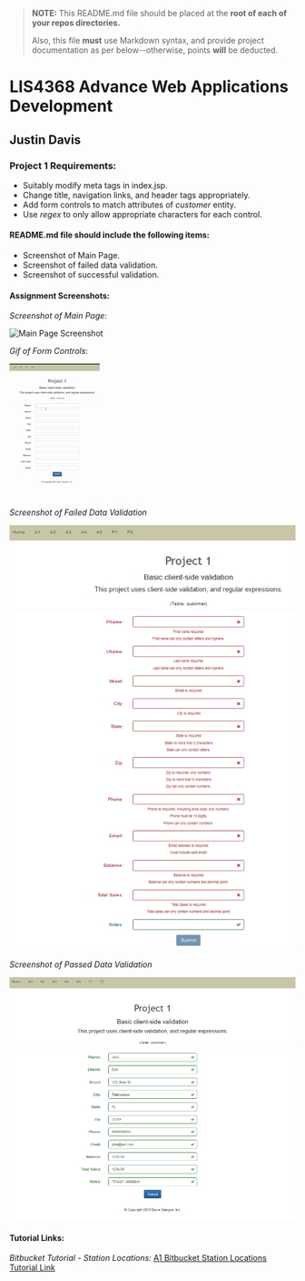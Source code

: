 > **NOTE:** This README.md file should be placed at the **root of each of your repos directories.**
>
>Also, this file **must** use Markdown syntax, and provide project documentation as per below--otherwise, points **will** be deducted.
>

# LIS4368 Advance Web Applications Development

## Justin Davis

### Project 1 Requirements:

* Suitably modify meta tags in index.jsp.
* Change title, navigation links, and header tags appropriately.
* Add form controls to match attributes of *customer* entity.
* Use *regex* to only allow appropriate characters for each control.

#### README.md file should include the following items:

* Screenshot of Main Page.
* Screenshot of failed data validation.
* Screenshot of successful validation.

#### Assignment Screenshots:

*Screenshot of Main Page*:

![Main Page Screenshot](img/query.png)

*Gif of Form Controls*:

![Form Control Gif](img/control.gif)

*Screenshot of Failed Data Validation*

![Failed Data](img/p1_failed.png)

*Screenshot of Passed Data Validation*

![Passed Data](img/p1_pass.png)

#### Tutorial Links:

*Bitbucket Tutorial - Station Locations:*
[A1 Bitbucket Station Locations Tutorial Link](https://bitbucket.org/jd19z/bitbucketstationlocations/ "Bitbucket Station Locations")